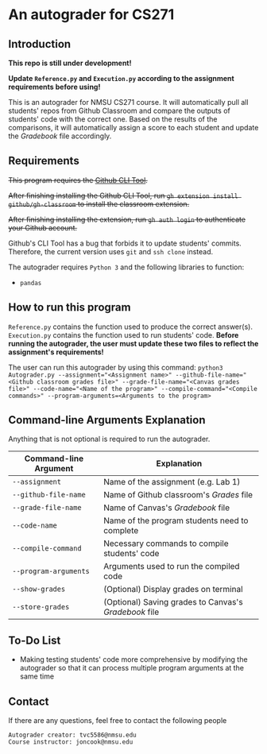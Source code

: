 # An autograder for CS271

## Introduction

**This repo is still under development!**

**Update `Reference.py` and `Execution.py` according to the assignment requirements before using!**

This is an autograder for NMSU CS271 course. It will automatically pull all students' repos from Github Classroom and compare the outputs of students' code with the correct one. Based on the results of the comparisons, it will automatically assign a score to each student and update the *Gradebook* file accordingly.

## Requirements

~~This program requires the [Github CLI Tool](https://github.com/cli/cli).~~

~~After finishing installing the Github CLI Tool, run `gh extension install github/gh-classroom` to install the classroom extension.~~

~~After finishing installing the extension, run `gh auth login` to authenticate your Github account.~~

Github's CLI Tool has a bug that forbids it to update students' commits. Therefore, the current version uses `git` and `ssh clone` instead.

The autograder requires `Python 3` and the following libraries to function:
- `pandas`

## How to run this program

`Reference.py` contains the function used to produce the correct answer(s). `Execution.py` contains the function used to run students' code. **Before running the autograder, the user must update these two files to reflect the assignment's requirements!**

The user can run this autograder by using this command: `python3 Autograder.py --assignment="<Assignment name>" --github-file-name="<Github classroom grades file>" --grade-file-name="<Canvas grades file>" --code-name="<Name of the program>" --compile-command="<Compile commands>" --program-arguments=<Arguments to the program>`

## Command-line Arguments Explanation

Anything that is not optional is required to run the autograder.

|Command-line Argument|Explanation                                               |
|---------------------|----------------------------------------------------------|
|`--assignment`       |Name of the assignment (e.g. Lab 1)                       |
|`--github-file-name` |Name of Github classroom's *Grades* file                  |
|`--grade-file-name`  |Name of Canvas's *Gradebook* file                         |
|`--code-name`        |Name of the program students need to complete             |
|`--compile-command`  |Necessary commands to compile students' code              |
|`--program-arguments`|Arguments used to run the compiled code                   |
|`--show-grades`      |(Optional) Display grades on terminal                     |
|`--store-grades`     |(Optional) Saving grades to Canvas's *Gradebook* file     |

## To-Do List

- Making testing students' code more comprehensive by modifying the autograder so that it can process multiple program arguments at the same time

## Contact

If there are any questions, feel free to contact the following people

	Autograder creator: tvc5586@nmsu.edu
	Course instructor: joncook@nmsu.edu

